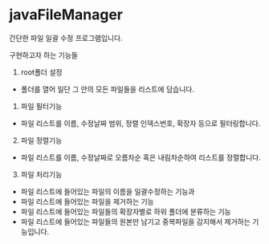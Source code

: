 # javaFileManager
간단한 파일 일괄 수정 프로그램입니다.

구현하고자 하는 기능들

1. root폴더 설정
  - 폴더를 열어 일단 그 안의 모든 파일들을 리스트에 담습니다.
  
1. 파일 필터기능
  - 파일 리스트를 이름, 수정날짜 범위, 정렬 인덱스번호, 확장자 등으로 필터링합니다.
  
2. 파일 정렬기능
  - 파일 리스트를 이름, 수정날짜로 오름차순 혹은 내림차순하여 리스트를 정렬합니다.
  
3. 파일 처리기능
  - 파일 리스트에 들어있는 파일의 이름을 일괄수정하는 기능과
  - 파일 리스트에 들어있는 파일을 제거하는 기능
  - 파일 리스트에 들어있는 파일들의 확장자별로 하위 폴더에 분류하는 기능
  - 파일 리스트에 들어있는 파일들의 원본만 남기고 중복파일을 감지해서 제거하는 기능입니다.
